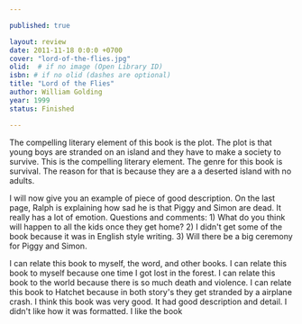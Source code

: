 ```yaml
---

published: true

layout: review
date: 2011-11-18 0:0:0 +0700
cover: "lord-of-the-flies.jpg"
olid:  # if no image (Open Library ID)
isbn: # if no olid (dashes are optional)
title: "Lord of the Flies"
author: William Golding
year: 1999
status: Finished 

---
```


The compelling literary element of this book is the plot. The plot is that young boys are stranded on an island and they have to make a society to survive. This is the compelling literary element.
The genre for this book is survival. The reason for that is because they are a a deserted island with no adults.

I will now give you an example of piece of good description. On the last page, Ralph is explaining how sad he is that Piggy and Simon are dead. It really has a lot of emotion.
Questions and comments: 1) What do you think will happen to all the kids once they get home? 2) I didn't get some of the book because it was in English style writing. 3) Will there be a big ceremony for Piggy and Simon.

I can relate this book to myself, the word, and other books. I can relate this book to myself because one time I got lost in the forest. I can relate this book to the world because there is so much death and violence. I can relate this book to Hatchet because in both story's they get stranded by a airplane crash.
I think this book was very good. It had good description and detail. I didn't like how it was formatted. I like the book
